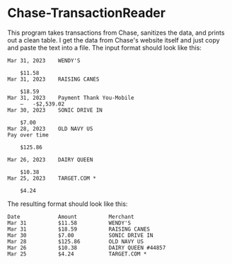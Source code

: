# Chase-TransactionReader

This program takes transactions from Chase, sanitizes the data, and prints out a clean table. I get the data from Chase's website itself and just copy and paste the text into a file. The input format should look like this:

```
Mar 31, 2023 	WENDY'S
	
	$11.58 	
Mar 31, 2023 	RAISING CANES
	
	$18.59 	
Mar 31, 2023 	Payment Thank You-Mobile
	— 	-$2,539.02 	
Mar 30, 2023 	SONIC DRIVE IN
	
	$7.00 	
Mar 28, 2023 	OLD NAVY US   
Pay over time
	
	$125.86 	
	
Mar 26, 2023 	DAIRY QUEEN
	
	$10.38 	
Mar 25, 2023 	TARGET.COM *
	
	$4.24 
```
The resulting format should look like this:

```
Date            Amount          Merchant
Mar 31          $11.58          WENDY'S
Mar 31          $18.59          RAISING CANES
Mar 30          $7.00           SONIC DRIVE IN
Mar 28          $125.86         OLD NAVY US
Mar 26          $10.38          DAIRY QUEEN #44857
Mar 25          $4.24           TARGET.COM *
```
